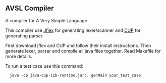 ## AVSL Compiler
A compiler for A Very Simple Language 

This compiler use [Jflex](http://www.jflex.de/) for generating lexer/scanner and [CUP](http://www2.cs.tum.edu/projects/cup/) for generating parser.

First download jflex and CUP and follow their install instructions.
Then generate lexer, parser and compile all java files together. Read Makefile for more details.

To run a test case use this command:
```
  java -cp java-cup-11b-runtime.jar:. genMain your_test_case
```
